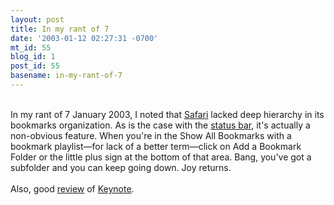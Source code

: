 ```yaml
---
layout: post
title: In my rant of 7
date: '2003-01-12 02:27:31 -0700'
mt_id: 55
blog_id: 1
post_id: 55
basename: in-my-rant-of-7
---
```

<br />In my rant of 7 January 2003, I noted that <a href="http://www.apple.com/safari/">Safari</a> lacked deep hierarchy in its bookmarks organization. As is the case with the <a href="http://www.macosxhints.com/article.php?story=20030109071154728" title="And I'm not the only one.">status bar</a>, it's actually a non-obvious feature. When you're in the Show All Bookmarks with a bookmark playlist&#x2014;for lack of a better term&#x2014;click on Add a Bookmark Folder or the little plus sign at the bottom of that area. Bang, you've got a subfolder and you can keep going down. Joy returns.<br /><br />Also, good <a href="http://www.macosxhints.com/article.php?story=20030111001806613" title="Review of Keynote">review</a> of <a href="http://www.apple.com/keynote/">Keynote</a>.<br /><br /><br />
